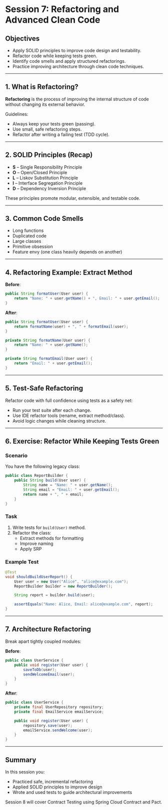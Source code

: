 # Session 7: Refactoring and Advanced Clean Code

## Objectives

- Apply SOLID principles to improve code design and testability.
- Refactor code while keeping tests green.
- Identify code smells and apply structured refactorings.
- Practice improving architecture through clean code techniques.

---

## 1. What is Refactoring?

**Refactoring** is the process of improving the internal structure of code without changing its external behavior.

Guidelines:
- Always keep your tests green (passing).
- Use small, safe refactoring steps.
- Refactor after writing a failing test (TDD cycle).

---

## 2. SOLID Principles (Recap)

- **S** – Single Responsibility Principle  
- **O** – Open/Closed Principle  
- **L** – Liskov Substitution Principle  
- **I** – Interface Segregation Principle  
- **D** – Dependency Inversion Principle

These principles promote modular, extensible, and testable code.

---

## 3. Common Code Smells

- Long functions
- Duplicated code
- Large classes
- Primitive obsession
- Feature envy (one class heavily depends on another)

---

## 4. Refactoring Example: Extract Method

**Before**:

```java
public String formatUser(User user) {
    return "Name: " + user.getName() + ", Email: " + user.getEmail();
}
```

**After**:

```java
public String formatUser(User user) {
    return formatName(user) + ", " + formatEmail(user);
}

private String formatName(User user) {
    return "Name: " + user.getName();
}

private String formatEmail(User user) {
    return "Email: " + user.getEmail();
}
```

---

## 5. Test-Safe Refactoring

Refactor code with full confidence using tests as a safety net:

- Run your test suite after each change.
- Use IDE refactor tools (rename, extract method/class).
- Avoid logic changes while cleaning structure.

---

## 6. Exercise: Refactor While Keeping Tests Green

### Scenario

You have the following legacy class:

```java
public class ReportBuilder {
    public String build(User user) {
        String name = "Name: " + user.getName();
        String email = "Email: " + user.getEmail();
        return name + ", " + email;
    }
}
```

### Task

1. Write tests for `build(User)` method.
2. Refactor the class:
   - Extract methods for formatting
   - Improve naming
   - Apply SRP

### Example Test

```java
@Test
void shouldBuildUserReport() {
    User user = new User("Alice", "alice@example.com");
    ReportBuilder builder = new ReportBuilder();

    String report = builder.build(user);

    assertEquals("Name: Alice, Email: alice@example.com", report);
}
```

---

## 7. Architecture Refactoring

Break apart tightly coupled modules:

**Before**:
```java
public class UserService {
    public void register(User user) {
        saveToDb(user);
        sendWelcomeEmail(user);
    }
}
```

**After**:
```java
public class UserService {
    private final UserRepository repository;
    private final EmailService emailService;

    public void register(User user) {
        repository.save(user);
        emailService.sendWelcome(user);
    }
}
```

---

## Summary

In this session you:
- Practiced safe, incremental refactoring
- Applied SOLID principles to improve design
- Wrote and used tests to guide architectural improvements

Session 8 will cover Contract Testing using Spring Cloud Contract and Pact.
